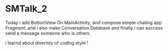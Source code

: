 # SMTalk_2

Today i add BottomView On MainActivity, and compose simple chating app Fragment. and i also make Conversation Database
and finally i can success send a message someone who is others.

i learnd about diveristy of coding style !
